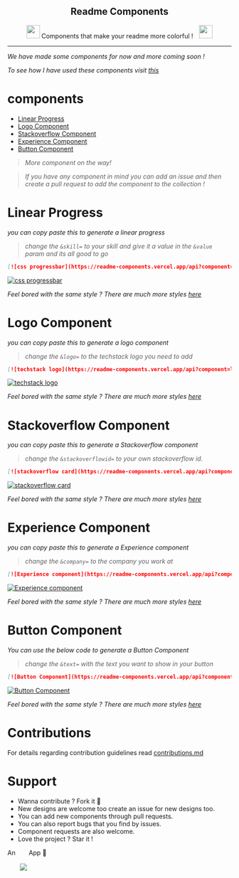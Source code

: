 <p align="center">
 <h2 align="center">Readme Components</h2>
 <p align="center"><img style="margin-bottom:-10px; height: 30px; width:30px;  " src="https://readme-components.vercel.app/api?component=logo&logo=react&fill=linear-gradient%2862deg%2C%20%238EC5FC%200%25%2C%20%23E0C3FC%20100%25%29%3B%0A&text=false&animation=spin"/>
 Components that make your readme more colorful !
<img style="margin-bottom:-10px; height: 30px; width:30px;  margin-left: 10px;" src="https://readme-components.vercel.app/api?component=logo&logo=react&fill=linear-gradient%2862deg%2C%20%238EC5FC%200%25%2C%20%23E0C3FC%20100%25%29%3B%0A&text=false&animation=spin"/></p>
</p>
<hr>

*We have made some components for now and more coming soon !*

*To see how I have used these components visit [this](https://github.com/harish-sethuraman)*
# components
- [Linear Progress](#linear-progress)
- [Logo Component](#logo-component)
- [Stackoverflow Component](#stackoverflow-component)
- [Experience Component](#experience-component)
- [Button Component](#button-component)

>*More component on the way!*

>*If you have any component in mind you can add an issue and then create a pull request to add the component to the collection !*

 # Linear Progress
 *you can copy paste this to generate a linear progress*

>*change the `&skill=` to your skill and give it a value in the `&value` param and its all good to go*

 ```md
 [![css progressbar](https://readme-components.vercel.app/api?component=linearprogress&skill=css&value=50)](https://github.com/harish-sethuraman/readme-components)
 ```
 [![css progressbar](https://readme-components.vercel.app/api?component=linearprogress&skill=css&value=50)](https://github.com/harish-sethuraman/readme-components)

 *Feel bored with the same style ? There are much more styles [here](https://github.com/harish-sethuraman/readme-components/blob/master/docs/linearProgress.md)*

 # Logo Component
 *you can copy paste this to generate a logo component*

>*change the `&logo=` to the techstack logo you need to add*

 ```md
 [![techstack logo](https://readme-components.vercel.app/api?component=logo&logo=react)](https://github.com/harish-sethuraman/readme-components)
 ```
 [![techstack logo](https://readme-components.vercel.app/api?component=logo&logo=react)](https://github.com/harish-sethuraman/readme-components)

 *Feel bored with the same style ? There are much more styles [here](https://github.com/harish-sethuraman/readme-components/blob/master/docs/logoComponent.md)*

 # Stackoverflow Component
 *you can copy paste this to generate a Stackoverflow component*

>*change the `&stackoverflowid=` to your own stackoverflow id.*

 ```md
 [![stackoverflow card](https://readme-components.vercel.app/api?component=stackoverflow&stackoverflowid=22656)](https://github.com/harish-sethuraman/readme-components)
 ```
 [![stackoverflow card](https://readme-components.vercel.app/api?component=stackoverflow&stackoverflowid=22656)](https://github.com/harish-sethuraman/readme-components)

 *Feel bored with the same style ? There are much more styles [here](https://github.com/harish-sethuraman/readme-components/blob/master/docs/stackoverflowCard.md)*

 # Experience Component
 *you can copy paste this to generate a Experience component*

>*change the `&company=` to the company you work at*

 ```md
 [![Experience component](https://readme-components.vercel.app/api?component=experience&company=freshworks)](https://github.com/harish-sethuraman/readme-components)
 ```
[![Experience component](https://readme-components.vercel.app/api?component=experience&company=freshworks)](https://github.com/harish-sethuraman/readme-components)

 *Feel bored with the same style ? There are much more styles [here](https://github.com/harish-sethuraman/readme-components/blob/master/docs/experienceComponent.md)*
 
 # Button Component
 *You can use the below code to generate a Button Component*
 
 >*change the `&text=` with the text you want to show in your button*

```md
[![Button Component](https://readme-components.vercel.app/api?component=button&text=ClickHere)](https://github.com/harish-sethuraman/readme-components)
```

[![Button Component](https://readme-components.vercel.app/api?component=button&text=ClickHere)](https://github.com/harish-sethuraman/readme-components)

*Feel bored with the same style ? There are much more styles [here](https://github.com/harish-sethuraman/readme-components/blob/master/docs/buttonComponent.md)*

 # Contributions 
 For details regarding contribution guidelines read [contributions.md](https://github.com/harish-sethuraman/readme-components/blob/master/CONTRIBUTING.md)

 # Support
 - Wanna contribute ? Fork it :purple_heart:
 - New designs are welcome too create an issue for new designs too.
 - You can add new components through pull requests.
 - You can also report bugs that you find by issues.
 - Component requests are also welcome.
 - Love the project ? Star it !


An<a><img style="margin-bottom: -35px; margin-left: 10px;" src="https://readme-components.vercel.app/api?component=logo&logo=javascript&fill=linear-gradient%2862deg%2C%20%238EC5FC%200%25%2C%20%23E0C3FC%20100%25%29%3B%0A&text=false"/></a>
App :purple_heart:

